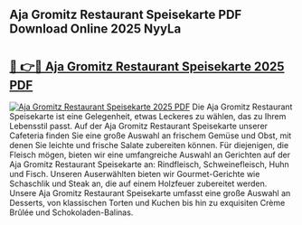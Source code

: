 ## Aja Gromitz Restaurant Speisekarte PDF Download Online 2025 NyyLa

# <h2><a href="http://gcajrzj.nevu.top/?p=Aja+Gromitz+Restaurant+Speisekarte">🔗 👉🔴 Aja Gromitz Restaurant Speisekarte 2025 PDF</a></h2>

[![Aja Gromitz Restaurant Speisekarte 2025 PDF](https://i.imgur.com/dBaPXMq.png)](http://gcajrzj.nevu.top/?p=Aja+Gromitz+Restaurant+Speisekarte)
Die Aja Gromitz Restaurant Speisekarte ist eine Gelegenheit, etwas Leckeres zu wählen, das zu Ihrem Lebensstil passt. Auf der Aja Gromitz Restaurant Speisekarte unserer Cafeteria finden Sie eine große Auswahl an frischem Gemüse und Obst, mit denen Sie leichte und frische Salate zubereiten können. Für diejenigen, die Fleisch mögen, bieten wir eine umfangreiche Auswahl an Gerichten auf der Aja Gromitz Restaurant Speisekarte an: Rindfleisch, Schweinefleisch, Huhn und Fisch. Unseren Auserwählten bieten wir Gourmet-Gerichte wie Schaschlik und Steak an, die auf einem Holzfeuer zubereitet werden. Unsere Aja Gromitz Restaurant Speisekarte umfasst eine große Auswahl an Desserts, von klassischen Torten und Kuchen bis hin zu exquisiten Crème Brûlée und Schokoladen-Balinas.
